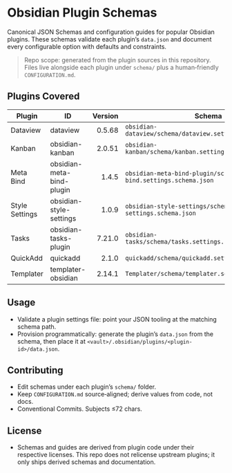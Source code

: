 # Obsidian Plugin Schemas

Canonical JSON Schemas and configuration guides for popular Obsidian plugins. These schemas validate each plugin’s `data.json` and document every configurable option with defaults and constraints.

> Repo scope: generated from the plugin sources in this repository. Files live alongside each plugin under `schema/` plus a human‑friendly `CONFIGURATION.md`.

## Plugins Covered

| Plugin | ID | Version | Schema | Guide |
|---|---|---:|---|---|
| Dataview | dataview | 0.5.68 | `obsidian-dataview/schema/dataview.settings.schema.json` | `obsidian-dataview/CONFIGURATION.md` |
| Kanban | obsidian-kanban | 2.0.51 | `obsidian-kanban/schema/kanban.settings.schema.json` | `obsidian-kanban/CONFIGURATION.md` |
| Meta Bind | obsidian-meta-bind-plugin | 1.4.5 | `obsidian-meta-bind-plugin/schema/meta-bind.settings.schema.json` | `obsidian-meta-bind-plugin/CONFIGURATION.md` |
| Style Settings | obsidian-style-settings | 1.0.9 | `obsidian-style-settings/schema/style-settings.schema.json` | `obsidian-style-settings/CONFIGURATION.md` |
| Tasks | obsidian-tasks-plugin | 7.21.0 | `obsidian-tasks/schema/tasks.settings.schema.json` | `obsidian-tasks/CONFIGURATION.md` |
| QuickAdd | quickadd | 2.1.0 | `quickadd/schema/quickadd.settings.schema.json` | `quickadd/CONFIGURATION.md` |
| Templater | templater-obsidian | 2.14.1 | `Templater/schema/templater.settings.schema.json` | `Templater/CONFIGURATION.md` |

## Usage
- Validate a plugin settings file: point your JSON tooling at the matching schema path.
- Provision programmatically: generate the plugin’s `data.json` from the schema, then place it at `<vault>/.obsidian/plugins/<plugin-id>/data.json`.

## Contributing
- Edit schemas under each plugin’s `schema/` folder.
- Keep `CONFIGURATION.md` source‑aligned; derive values from code, not docs.
- Conventional Commits. Subjects ≤72 chars.

## License
- Schemas and guides are derived from plugin code under their respective licenses. This repo does not relicense upstream plugins; it only ships derived schemas and documentation.
